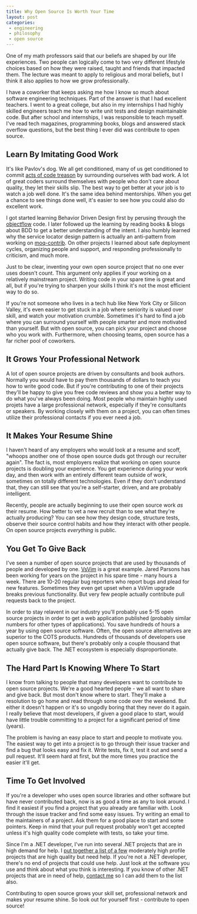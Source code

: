 ```yaml
---
title: Why Open Source Is Worth Your Time
layout: post
categories: 
 - engineering
 - philosophy
 - open source
---
```


One of my math professors said that our beliefs are shaped by our life experiences. Two people can logically come
to two very different lifestyle choices based on how they were raised, taught and friends that impacted them. The
lecture was meant to apply to religious and moral beliefs, but I think it also applies to how we grow professionally.

I have a coworker that keeps asking me how I know so much about software engineering techniques. Part of the answer
is that I had excellent teachers. I went to a great college, but also in my internships I had highly skilled
engineers teach me how to write unit tests
and design maintainable code. But after school and internships, I was responsible to teach myself. I've read tech 
magazines, programming books, blogs and answered stack overflow questions, but the best thing I ever did was
contribute to open source.

Learn By Imitating Good Work
----------------------------

It's like Pavlov's dog. We all get conditioned, many of us get conditioned to commit [acts of code treason][1] by 
surrounding ourselves with bad work. A lot of great coders surround themselves with  people who don't care about
quality, they let their skills slip. The best way to get better at your job is to watch a job well done. It's the 
same idea behind mentorships. When you get a chance to see things done well, it's easier to see how 
you could also do excellent work.

I got started learning Behavior Driven Design first by perusing through the [objectflow][2] code. I later followed
up the learning by reading books & blogs about BDD to get a better understanding of the intent. I also humbly 
learned why the service locator design pattern is actually an anti-pattern from working on [moq-contrib][3]. On
other projects I learned about safe deployment cycles, organizing people and support, and responding professionally 
to criticism, and much more.

Just to be clear, inventing your own open source project that no one ever uses doesn't count. This argument only
applies if your working on a relatively mainstream project. Writing code in your spare time is great and all, but
if you're trying to sharpen your skills I think it's not the most efficient way to do so. 

If you're not someone who lives in a tech hub like New York City or Silicon Valley, it's even easier to get stuck
in a job where seniority is valued over skill, and watch your motivation crumble. Sometimes it's hard to find a job
where you can surround yourself with people smarter and more motivated than yourself. But with open source, you can
pick your project and choose who you work with. Furthermore, when choosing teams, open source has a far richer
pool of coworkers.

It Grows Your Professional Network
----------------------------------

A lot of open source projects are driven by consultants and book authors. Normally you would have to pay them 
thousands of dollars to teach you how to write good code. But if you're contributing to one of their projects
they'll be happy to give you free code reviews and show you a better way to do what you've always been doing. Most
people who maintain highly used projets have a large professional network, especially if they're consultants or
speakers. By working closely with them on a project, you can often times utilize their professional contacts if
you ever need a job. 

It Makes Your Resume Shine
--------------------------

I haven't heard of any employers who would look at a resume and scoff, "whoops another one of those open source
duds got through our recruiter again". The fact is, most employers realize that working on open source projects
is doubling your experience. You get experience during your work day, and then work with an entirely different
team outside of work, sometimes on totally different technologies. Even if they don't understand that, they can
still see that you're a self-starter, driven, and are probably intelligent. 

Recently, people are actually beginning to use their open source work _as_ their resume. How better to vet a new
recruit than to see what they're actually producing? You can see how they design code, structure tests,
observe their source control habits and how they interact with other people. On open source projects _everything_
is public.

You Get To Give Back
------------------------

I've seen a number of open source projects that are used by thousands of people and developed by one. [VsVim][4]
is a great example. Jared Parsons has been working for years on the project in his spare time - many hours a week.
There are 10-20 regular bug reporters who report bugs and plead for new features. Sometimes they even get upset
when a VsVim upgrade breaks previous functionality. But very few people actually contribute pull requests back to
the project.

In order to stay relavent in our industry you'll probably use 5-15 open source projects in order to get a web 
application published (probably similar numbers for other types of applications). You save hundreds of hours a year
by using open source software. Often, the open source alternatives are superior to the COTS products.
Hundreds of thousands of developers use open source software, but there's probably only a couple thousand that 
actually give back. The .NET ecosystem is especially disproportionate. 

The Hard Part Is Knowing Where To Start
---------------------------------------

I know from talking to people that many developers want to contribute to open source projects. We're a good hearted
people - we all want to share and give back. But most don't know where to start. They'll make a resolution to go
home and read through some code over the weekend. But either it doesn't happen or it's so ungodly boring that they
never do it again. I really believe that most developers, if given a good place to start, would have little trouble
committing to a project for a significant period of time (years).

The problem is having an easy place to start and people to motivate you. The easiest way to get into a project is
to go through their issue tracker and find a bug that looks easy and fix it. Write tests, fix it, test it out and
send a pull request. It'll seem hard at first, but the more times you practice the easier it'll get.

Time To Get Involved
---------------------

If you're a developer who uses open source libraries and other software but have never contributed back, now is
as good a time as any to look around. I find it easiest if you find a project that you already are familiar with.
Look through the issue tracker and find some easy issues. Try writing an email to the maintainers of a project.
Ask them for a good place to start and some pointers. Keep in mind that your pull request probably won't get 
accepted unless it's high quality code complete with tests, so take your time.

Since I'm a .NET developer, I've run into several .NET projects that are in high demand for help. I 
[put together a list of a few][5] moderately high profile projects that are high quality but need help. If you're
not a .NET developer, there's no end of projects that could use help. Just look at the software you use and think
about what you think is interesting. If you know of other .NET projects that are in need of help, [contact me][6]
so I can add them to the list also.

Contributing to open source grows your skill set, professional network and makes your resume shine. So
look out for yourself first - contribute to open source!


 [1]: /blog/2011/12/30/can-bad-code-ruin-your-career/
 [2]: http://objectflow.codeplex.com/
 [3]: http://moqcontrib.codeplex.com/
 [4]: https://github.com/jaredpar/VsVim
 [5]: /projects/open-source.html
 [6]: /contact/
